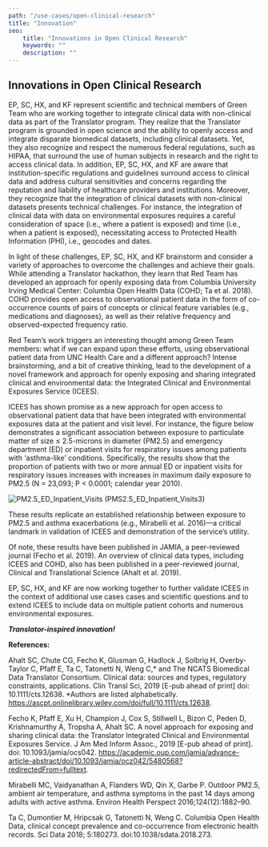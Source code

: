 ```yaml
---
path: "/use-cases/open-clinical-research"
title: "Innovation"
seo:
    title: "Innovations in Open Clinical Research"
    keywords: ""
    description: ""
---
```


## Innovations in Open Clinical Research<a name="innovations-in-open-clinical-research"></a>

EP, SC, HX, and KF represent scientific and technical members of Green Team who are working together to integrate clinical data with non-clinical data as part of the Translator program. They realize that the Translator program is grounded in open science and the ability to openly access and integrate disparate biomedical datasets, including clinical datasets. Yet, they also recognize and respect the numerous federal regulations, such as HIPAA, that surround the use of human subjects in research and the right to access clinical data. In addition, EP, SC, HX, and KF are aware that institution-specific regulations and guidelines surround access to clinical data and address cultural sensitivities and concerns regarding the reputation and liability of healthcare providers and institutions. Moreover, they recognize that the integration of clinical datasets with non-clinical datasets presents technical challenges. For instance, the integration of clinical data with data on environmental exposures requires a careful consideration of space (i.e., where a patient is exposed) and time (i.e., when a patient is exposed), necessitating access to Protected Health Information (PHI), i.e., geocodes and dates.

In light of these challenges, EP, SC, HX, and KF brainstorm and consider a variety of approaches to overcome the challenges and achieve their goals. While attending a Translator hackathon, they learn that Red Team has developed an approach for openly exposing data from Columbia University Irving Medical Center: Columbia Open Health Data (COHD; Ta et al. 2018). COHD provides open access to observational patient data in the form of co-occurrence counts of pairs of concepts or clinical feature variables (e.g., medications and diagnoses), as well as their relative frequency and observed-expected frequency ratio.

Red Team’s work triggers an interesting thought among Green Team members: what if we can expand upon these efforts, using observational patient data from UNC Health Care and a different approach? Intense brainstorming, and a bit of creative thinking, lead to the development of a novel framework and approach for openly exposing and sharing integrated clinical and environmental data: the Integrated Clinical and Environmental Exposures Service (ICEES). 

ICEES has shown promise as a new approach for open access to observational patient data that have been integrated with environmental exposures data at the patient and visit level. For instance, the figure below demonstrates a significant association between exposure to particulate matter of size ≤ 2.5-microns in diameter (PM2.5) and emergency department (ED) or inpatient visits for respiratory issues among patients with ‘asthma-like’ conditions. Specifically, the results show that the proportion of patients with two or more annual ED or inpatient visits for respiratory issues increases with increases in maximum daily exposure to PM2.5 (N = 23,093; P < 0.0001; calendar year 2010).

![PM2.5_ED_Inpatient_Visits](/apps/icees) (PMS2.5_ED_Inpatient_Visits3)

These results replicate an established relationship between exposure to PM2.5 and asthma exacerbations (e.g., Mirabelli et al. 2016)—a critical landmark in validation of ICEES and demonstration of the service’s utility.

Of note, these results have been published in JAMIA, a peer-reviewed journal (Fecho et al. 2019). An overview of clinical data types, including ICEES and COHD, also has been published in a peer-reviewed journal, Clinical and Translational Science (Ahalt et al. 2019).

EP, SC, HX, and KF are now working together to further validate ICEES in the context of additional use cases cases and scientific questions and to extend ICEES to include data on multiple patient cohorts and numerous environmental exposures.

_**Translator-inspired innovation!**_

**References:**

Ahalt SC, Chute CG, Fecho K, Glusman G, Hadlock J, Solbrig H, Overby-Taylor C, Pfaff E, Ta C, Tatonetti N, Weng C,* and The NCATS Biomedical Data Translator Consortium. Clinical data: sources and types, regulatory constraints, applications. Clin Transl Sci, 2019 [E-pub ahead of print] doi: 10.1111/cts.12638. *Authors are listed alphabetically. https://ascpt.onlinelibrary.wiley.com/doi/full/10.1111/cts.12638.

Fecho K, Pfaff E, Xu H, Champion J, Cox S, Stillwell L, Bizon C, Peden D, Krishnamurthy A, Tropsha A, Ahalt SC. A novel approach for exposing and sharing clinical data: the Translator Integrated Clinical and Environmental Exposures Service. J Am Med Inform Assoc., 2019 [E-pub ahead of print]. doi: 10.1093/jamia/ocs042. https://academic.oup.com/jamia/advance-article-abstract/doi/10.1093/jamia/ocz042/5480568?redirectedFrom=fulltext.

Mirabelli MC, Vaidyanathan A, Flanders WD, Qin X, Garbe P. Outdoor PM2.5, ambient air temperature, and asthma symptoms in the past 14 days among adults with active asthma. Environ Health Perspect 2016;124(12):1882–90.

Ta C, Dumontier M, Hripcsak G, Tatonetti N, Weng C. Columbia Open Health Data, clinical concept prevalence and co-occurrence from electronic health records. Sci Data 2018; 5:180273. doi:10.1038/sdata.2018.273.

